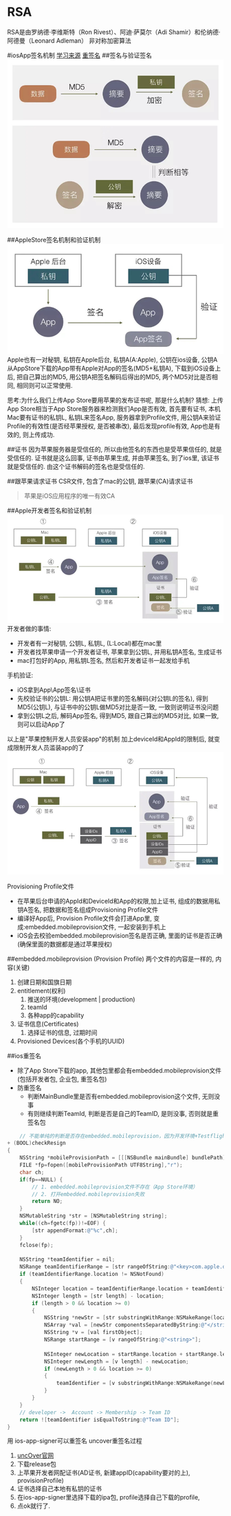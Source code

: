 # RSA
RSA是由罗纳德·李维斯特（Ron Rivest）、阿迪·萨莫尔（Adi Shamir）和伦纳德·阿德曼（Leonard Adleman）
非对称加密算法

#iosApp签名机制
[学习来源](http://blog.cnbang.net/tech/3386/)
[重签名](https://www.jianshu.com/p/ecba455911db)
##签名与验证签名
![](media/16226841597219.jpg)

##AppleStore签名机制和验证机制
![](media/16226844512466.jpg)
Apple也有一对秘钥, 私钥在Apple后台, 私钥A(A:Apple), 公钥在ios设备, 公钥A
从AppStore下载的App带有Apple对App的签名(MD5+私钥A), 下载到iOS设备上后, 把自己算出的MD5, 用公钥A把签名解码后得出的MD5, 两个MD5对比是否相同, 相同则可以正常使用.

思考:为什么我们上传App Store要用苹果的发布证书呢, 那是什么机制?
猜想:
上传App Store相当于App Store服务器来检测我们App是否有效, 首先要有证书, 本机Mac要有证书的私钥L, 私钥L来签名App, 服务器拿到Profile文件, 用公钥A来验证Profile的有效性(是否经苹果授权, 是否被串改), 最后发现profile有效, App也是有效的, 则上传成功.

##证书
因为苹果服务器是受信任的, 所以由他签名的东西也是受苹果信任的, 就是受信任的. 证书就是这么回事, 证书由苹果生成, 并由苹果签名, 到了ios里, 该证书就是受信任的. 由这个证书解码的签名也是受信任的. 

##跟苹果请求证书
CSR文件, 包含了mac的公钥, 跟苹果(CA)请求证书

>苹果是iOS应用程序的唯一有效CA

##Apple开发者签名和验证机制
![](media/16226860738227.jpg)
开发者做的事情:
* 开发者有一对秘钥, 公钥L, 私钥L, (L:Local)都在mac里
* 开发者找苹果申请一个开发者证书, 苹果拿到公钥L, 并用私钥A签名, 生成证书
* mac打包好的App, 用私钥L签名, 然后和开发者证书一起发给手机

手机验证:
* iOS拿到App\App签名\证书
* 先校验证书的公钥L: 用公钥A把证书里的签名解码(对公钥L的签名), 得到MD5(公钥L), 与证书中的公钥L做MD5对比是否一致, 一致则说明证书没问题
* 拿到公钥L之后, 解码App签名, 得到MD5, 跟自己算出的MD5对比, 如果一致, 则可以启动App了

以上是"苹果控制开发人员安装app"的机制
加上deviceId和AppId的限制后, 就变成限制开发人员滥装app的了
![](media/16226869888825.jpg)

Provisioning Profile文件
* 在苹果后台申请的AppId和DeviceId和App的权限,加上证书, 组成的数据用私钥A签名, 把数据和签名组成Provisioning Profile文件
* 编译好App后, Provision Profile文件会打进App里, 变成:embedded.mobileprovision文件, 一起安装到手机上
* iOS会去校验embedded.mobileprovision签名是否正确, 里面的证书是否正确(确保里面的数据都是通过苹果授权)

##embedded.mobileprovision (Provision Profile)
两个文件的内容是一样的, 内容(关键)
1. 创建日期和国旗日期
2. entitlement(权利)
    1. 推送的环境(development | production)
    2. teamId
    3. 各种app的capability
3. 证书信息(Certificates)
    1. 选择证书的信息, 过期时间
4. Provisioned Devices(各个手机的UUID)

##ios重签名
* 除了App Store下载的app, 其他包里都会有embedded.mobileprovision文件(包括开发者包, 企业包, 重签名包)
* 防重签名
    * 判断MainBundle里是否有embedded.mobileprovision这个文件, 无则没事
    * 有则继续判断TeamId, 判断是否是自己的TeamID, 是则没事, 否则就是重签名包


```objective-c
    // 不能单纯的判断是否存在embedded.mobileprovision，因为开发环境+Testflight是存在当前文件的。
+ (BOOL)checkResign 
{
    NSString *mobileProvisionPath = [[[NSBundle mainBundle] bundlePath] stringByAppendingPathComponent:@"embedded.mobileprovision"];
    FILE *fp=fopen([mobileProvisionPath UTF8String],"r");
    char ch;
    if(fp==NULL) {
        // 1. embedded.mobileprovision文件不存在（App Store环境）
        // 2. 打开embedded.mobileprovision失败
        return NO;
    }
    NSMutableString *str = [NSMutableString string];
    while((ch=fgetc(fp))!=EOF) {
        [str appendFormat:@"%c",ch];
    }
    fclose(fp);
    
    NSString *teamIdentifier = nil;
    NSRange teamIdentifierRange = [str rangeOfString:@"<key>com.apple.developer.team-identifier</key>"];
    if (teamIdentifierRange.location != NSNotFound)
    {
        NSInteger location = teamIdentifierRange.location + teamIdentifier.length;
        NSInteger length = [str length] - location;
        if (length > 0 && location >= 0)
        {
            NSString *newStr = [str substringWithRange:NSMakeRange(location, length)];
            NSArray *val = [newStr componentsSeparatedByString:@"</string>"];
            NSString *v = [val firstObject];
            NSRange startRange = [v rangeOfString:@"<string>"];
            
            NSInteger newLocation = startRange.location + startRange.length;
            NSInteger newLength = [v length] - newLocation;
            if (newLength > 0 && location >= 0)
            {
                teamIdentifier = [v substringWithRange:NSMakeRange(newLocation, newLength)];
            }
        }
    }
    // developer ->  Account -> Membership -> Team ID
    return ![teamIdentifier isEqualToString:@"Team ID"];
}
```
    
用 ios-app-signer可以重签名
uncover重签名过程
1. [uncOver官网](https://unc0ver.dev/)
2. 下载release包
3. 上苹果开发者网配证书(AD证书, 新建appID(capability要对的上), provisionProfile)
4. 证书选择自己本地有私钥的证书
5. 在ios-app-signer里选择下载的ipa包, profile选择自己下载的profile, 
6. 点ok就行了.
